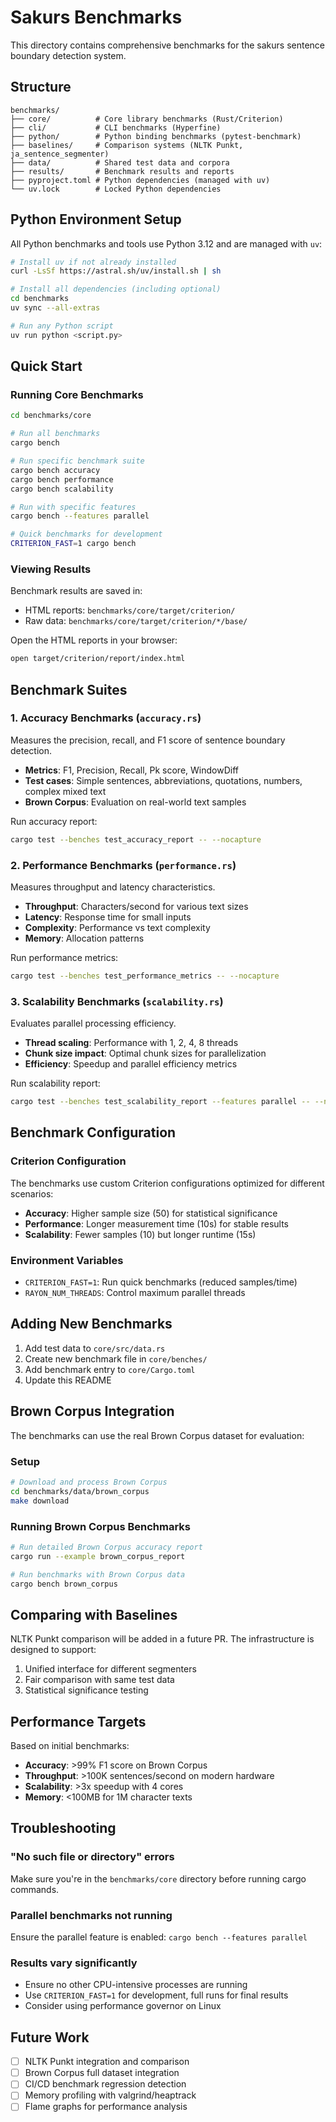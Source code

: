 # Sakurs Benchmarks

This directory contains comprehensive benchmarks for the sakurs sentence boundary detection system.

## Structure

```
benchmarks/
├── core/          # Core library benchmarks (Rust/Criterion)
├── cli/           # CLI benchmarks (Hyperfine)
├── python/        # Python binding benchmarks (pytest-benchmark)
├── baselines/     # Comparison systems (NLTK Punkt, ja_sentence_segmenter)
├── data/          # Shared test data and corpora
├── results/       # Benchmark results and reports
├── pyproject.toml # Python dependencies (managed with uv)
└── uv.lock        # Locked Python dependencies
```

## Python Environment Setup

All Python benchmarks and tools use Python 3.12 and are managed with `uv`:

```bash
# Install uv if not already installed
curl -LsSf https://astral.sh/uv/install.sh | sh

# Install all dependencies (including optional)
cd benchmarks
uv sync --all-extras

# Run any Python script
uv run python <script.py>
```

## Quick Start

### Running Core Benchmarks

```bash
cd benchmarks/core

# Run all benchmarks
cargo bench

# Run specific benchmark suite
cargo bench accuracy
cargo bench performance
cargo bench scalability

# Run with specific features
cargo bench --features parallel

# Quick benchmarks for development
CRITERION_FAST=1 cargo bench
```

### Viewing Results

Benchmark results are saved in:
- HTML reports: `benchmarks/core/target/criterion/`
- Raw data: `benchmarks/core/target/criterion/*/base/`

Open the HTML reports in your browser:
```bash
open target/criterion/report/index.html
```

## Benchmark Suites

### 1. Accuracy Benchmarks (`accuracy.rs`)

Measures the precision, recall, and F1 score of sentence boundary detection.

- **Metrics**: F1, Precision, Recall, Pk score, WindowDiff
- **Test cases**: Simple sentences, abbreviations, quotations, numbers, complex mixed text
- **Brown Corpus**: Evaluation on real-world text samples

Run accuracy report:
```bash
cargo test --benches test_accuracy_report -- --nocapture
```

### 2. Performance Benchmarks (`performance.rs`)

Measures throughput and latency characteristics.

- **Throughput**: Characters/second for various text sizes
- **Latency**: Response time for small inputs
- **Complexity**: Performance vs text complexity
- **Memory**: Allocation patterns

Run performance metrics:
```bash
cargo test --benches test_performance_metrics -- --nocapture
```

### 3. Scalability Benchmarks (`scalability.rs`)

Evaluates parallel processing efficiency.

- **Thread scaling**: Performance with 1, 2, 4, 8 threads
- **Chunk size impact**: Optimal chunk sizes for parallelization
- **Efficiency**: Speedup and parallel efficiency metrics

Run scalability report:
```bash
cargo test --benches test_scalability_report --features parallel -- --nocapture
```

## Benchmark Configuration

### Criterion Configuration

The benchmarks use custom Criterion configurations optimized for different scenarios:

- **Accuracy**: Higher sample size (50) for statistical significance
- **Performance**: Longer measurement time (10s) for stable results
- **Scalability**: Fewer samples (10) but longer runtime (15s)

### Environment Variables

- `CRITERION_FAST=1`: Run quick benchmarks (reduced samples/time)
- `RAYON_NUM_THREADS`: Control maximum parallel threads

## Adding New Benchmarks

1. Add test data to `core/src/data.rs`
2. Create new benchmark file in `core/benches/`
3. Add benchmark entry to `core/Cargo.toml`
4. Update this README

## Brown Corpus Integration

The benchmarks can use the real Brown Corpus dataset for evaluation:

### Setup
```bash
# Download and process Brown Corpus
cd benchmarks/data/brown_corpus
make download
```

### Running Brown Corpus Benchmarks
```bash
# Run detailed Brown Corpus accuracy report
cargo run --example brown_corpus_report

# Run benchmarks with Brown Corpus data
cargo bench brown_corpus
```

## Comparing with Baselines

NLTK Punkt comparison will be added in a future PR. The infrastructure is designed to support:

1. Unified interface for different segmenters
2. Fair comparison with same test data
3. Statistical significance testing

## Performance Targets

Based on initial benchmarks:

- **Accuracy**: >99% F1 score on Brown Corpus
- **Throughput**: >100K sentences/second on modern hardware
- **Scalability**: >3x speedup with 4 cores
- **Memory**: <100MB for 1M character texts

## Troubleshooting

### "No such file or directory" errors
Make sure you're in the `benchmarks/core` directory before running cargo commands.

### Parallel benchmarks not running
Ensure the parallel feature is enabled: `cargo bench --features parallel`

### Results vary significantly
- Ensure no other CPU-intensive processes are running
- Use `CRITERION_FAST=1` for development, full runs for final results
- Consider using performance governor on Linux

## Future Work

- [ ] NLTK Punkt integration and comparison
- [ ] Brown Corpus full dataset integration  
- [ ] CI/CD benchmark regression detection
- [ ] Memory profiling with valgrind/heaptrack
- [ ] Flame graphs for performance analysis